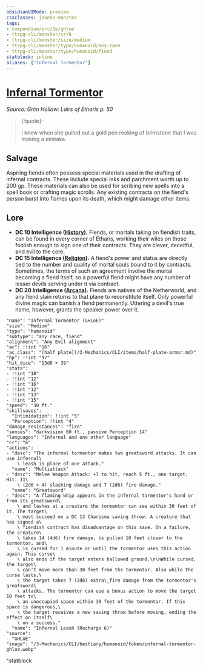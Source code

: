 ```yaml
---
obsidianUIMode: preview
cssclasses: json5e-monster
tags:
- compendium/src/5e/ghloe
- ttrpg-cli/monster/cr/6
- ttrpg-cli/monster/size/medium
- ttrpg-cli/monster/type/humanoid/any-race
- ttrpg-cli/monster/type/humanoid/fiend
statblock: inline
aliases: ["Infernal Tormentor"]
---
```

# [Infernal Tormentor](3-Mechanics\CLI\bestiary\humanoid/infernal-tormentor-ghloe.md)
*Source: Grim Hollow: Lairs of Etharis p. 50*  

> [!quote]-  
> 
> I knew when she pulled out a gold pen reeking of brimstone that I was making a mistake.

## Salvage

Aspiring fiends often possess special materials used in the drafting of infernal contracts. These include special inks and parchment worth up to 200 gp. These materials can also be used for scribing new spells into a spell book or crafting magic scrolls. Any existing contracts on the fiend's person burst into flames upon its death, which might damage other items.

## Lore

- **DC 10 Intelligence ([History](/3-Mechanics/CLI/rules/skills.md#History)).** Fiends, or mortals taking on fiendish traits, can be found in every corner of Etharis, working their wiles on those foolish enough to sign one of their contracts. They are clever, deceitful, and evil to the core.  
- **DC 15 Intelligence ([Religion](/3-Mechanics/CLI/rules/skills.md#Religion)).** A fiend's power and status are directly tied to the number and quality of mortal souls bound to it by contracts. Sometimes, the terms of such an agreement involve the mortal becoming a fiend itself, so a powerful fiend might have any number of lesser devils serving under it via contract.  
- **DC 20 Intelligence ([Arcana](/3-Mechanics/CLI/rules/skills.md#Arcana)).** Fiends are natives of the Netherworld, and any fiend slain returns to that plane to reconstitute itself. Only powerful divine magic can banish a fiend permanently. Uttering a devil's true name, however, grants the speaker power over it.  

```statblock
"name": "Infernal Tormentor (GHLoE)"
"size": "Medium"
"type": "humanoid"
"subtype": "any race, fiend"
"alignment": "Any Evil alignment"
"ac": !!int "16"
"ac_class": "[half plate](/3-Mechanics/CLI/items/half-plate-armor.md)"
"hp": !!int "97"
"hit_dice": "13d8 + 39"
"stats":
- !!int "18"
- !!int "12"
- !!int "16"
- !!int "12"
- !!int "13"
- !!int "15"
"speed": "30 ft."
"skillsaves":
  "Intimidation": !!int "5"
  "Perception": !!int "4"
"damage_resistances": "fire"
"senses": "darkvision 60 ft., passive Perception 14"
"languages": "Infernal and one other language"
"cr": "6"
"actions":
- "desc": "The infernal tormentor makes two greatsword attacks. It can use infernal\
    \ leash in place of one attack."
  "name": "Multiattack"
- "desc": "Melee Weapon Attack: +7 to hit, reach 5 ft., one target. Hit: 11\
    \ (2d6 + 4) slashing damage and 7 (2d6) fire damage."
  "name": "Greatsword"
- "desc": "A flaming whip appears in the infernal tormentor's hand or from its greatsword\
    \ and lashes at a creature the tormentor can see within 30 feet of it. The target\
    \ must succeed on a DC 13 Charisma saving throw. A creature that has signed a\
    \ fiendish contract has disadvantage on this save. On a failure, the creature\
    \ takes 14 (4d6) fire damage, is pulled 10 feet closer to the tormentor, and\
    \ is cursed for 1 minute or until the tormentor uses this action again. This curse\
    \ also ends if the target enters hallowed ground.\n\nWhile cursed, the target\
    \ can't move more than 30 feet from the tormentor. Also while the curse lasts,\
    \ the target takes 7 (2d6) extra\_fire damage from the tormentor's greatsword\
    \ attacks. The tormentor can use a bonus action to move the target 10 feet to\
    \ an unoccupied space within 30 feet of the tormentor. If this space is dangerous,\
    \ the target receives a new saving throw before moving, ending the effect on itself\
    \ on a success."
  "name": "Infernal Leash (Recharge 6)"
"source":
- "GHLoE"
"image": "/3-Mechanics/CLI/bestiary/humanoid/token/infernal-tormentor-ghloe.webp"
```
^statblock